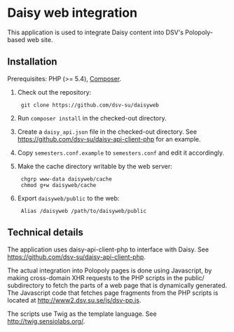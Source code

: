 Daisy web integration
=====================

This application is used to integrate Daisy content into DSV's
Polopoly-based web site.

Installation
------------

Prerequisites: PHP (>= 5.4), [Composer](https://getcomposer.org/).

1. Check out the repository:

        git clone https://github.com/dsv-su/daisyweb

2. Run `composer install` in the checked-out directory.

3. Create a `daisy_api.json` file in the checked-out directory. See
   <https://github.com/dsv-su/daisy-api-client-php> for an example.

4. Copy `semesters.conf.example` to `semesters.conf` and edit it
   accordingly.

5. Make the cache directory writable by the web server:

        chgrp www-data daisyweb/cache
        chmod g+w daisyweb/cache

6. Export `daisyweb/public` to the web:

        Alias /daisyweb /path/to/daisyweb/public

Technical details
-----------------

The application uses daisy-api-client-php to interface with Daisy. See
<https://github.com/dsv-su/daisy-api-client-php>.

The actual integration into Polopoly pages is done using Javascript,
by making cross-domain XHR requests to the PHP scripts in the public/
subdirectory to fetch the parts of a web page that is dynamically
generated. The Javascript code that fetches page fragments from the
PHP scripts is located at <http://www2.dsv.su.se/js/dsv-pp.js>.

The scripts use Twig as the template language. See
<http://twig.sensiolabs.org/>.
